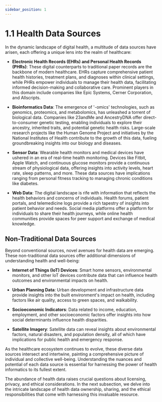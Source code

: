```yaml
---
sidebar_position: 1
---
```


# 1.1 Health Data Sources

In the dynamic landscape of digital health, a multitude of data sources have arisen, each offering a unique lens into the realm of healthcare:

- **Electronic Health Records (EHRs) and Personal Health Records (PHRs)**: These digital counterparts to traditional paper records are the backbone of modern healthcare. EHRs capture comprehensive patient health histories, treatment plans, and diagnoses within clinical settings, while PHRs empower individuals to manage their health data, facilitating informed decision-making and collaborative care. Prominent players in this domain include companies like Epic Systems, Cerner Corporation, and Allscripts.

- **Bioinformatics Data**: The emergence of '-omics' technologies, such as genomics, proteomics, and metabolomics, has unleashed a torrent of biological data. Companies like 23andMe and AncestryDNA offer direct-to-consumer genetic testing, enabling individuals to explore their ancestry, inherited traits, and potential genetic health risks. Large-scale research projects like the Human Genome Project and initiatives by the National Institutes of Health contribute to the growth of this data, fueling groundbreaking insights into our biology and diseases.

- **Sensor Data**: Wearable health monitors and medical devices have ushered in an era of real-time health monitoring. Devices like Fitbit, Apple Watch, and continuous glucose monitors provide a continuous stream of physiological data, offering insights into activity levels, heart rate, sleep patterns, and more. These data sources have implications ranging from personal fitness tracking to managing chronic conditions like diabetes.

- **Web Data**: The digital landscape is rife with information that reflects the health behaviors and concerns of individuals. Health forums, patient portals, and telemedicine logs provide a rich tapestry of insights into patient behavior and needs. Social media platforms offer a platform for individuals to share their health journeys, while online health communities provide spaces for peer support and exchange of medical knowledge.

## Non-Traditional Data Sources

Beyond conventional sources, novel avenues for health data are emerging. These non-traditional data sources offer additional dimensions of understanding health and well-being:

- **Internet of Things (IoT) Devices**: Smart home sensors, environmental monitors, and other IoT devices contribute data that can influence health outcomes and environmental impacts on health.

- **Urban Planning Data**: Urban development and infrastructure data provide insights into the built environment's impact on health, including factors like air quality, access to green spaces, and walkability.

- **Socioeconomic Indicators**: Data related to income, education, employment, and other socioeconomic factors offer insights into how social determinants influence health disparities.

- **Satellite Imagery**: Satellite data can reveal insights about environmental factors, natural disasters, and population density, all of which have implications for public health and emergency response.

As the healthcare ecosystem continues to evolve, these diverse data sources intersect and intertwine, painting a comprehensive picture of individual and collective well-being. Understanding the nuances and potential of each data source is essential for harnessing the power of health informatics to its fullest extent.

The abundance of health data raises crucial questions about licensing, privacy, and ethical considerations. In the next subsection, we delve into the intricate landscape of health data ownership, sharing, and the ethical responsibilities that come with harnessing this invaluable resource.
